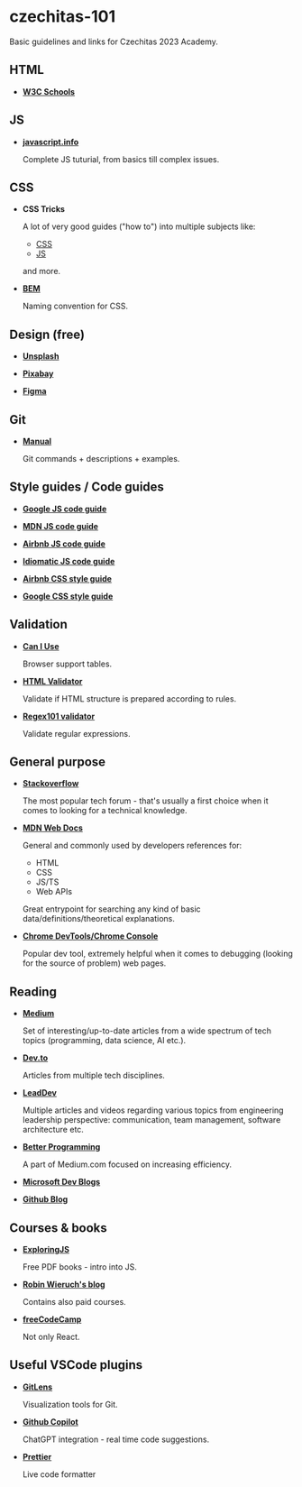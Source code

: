 # czechitas-101
Basic guidelines and links for Czechitas 2023 Academy.

## HTML

* **[W3C Schools](https://www.w3schools.com/html/default.asp)**

## JS

* **[javascript.info](https://javascript.info/)**

    Complete JS tuturial, from basics till complex issues.

## CSS

* **CSS Tricks**

    A lot of very good guides ("how to") into multiple subjects like:

    * [CSS](https://css-tricks.com/snippets/css/)
    * [JS](https://css-tricks.com/snippets/javascript/)

    and more.

* **[BEM](https://getbem.com/naming/)**

    Naming convention for CSS.

## Design (free)

* **[Unsplash](https://unsplash.com/)**

* **[Pixabay](https://pixabay.com/)**

* **[Figma](https://www.figma.com/)**

## Git

* **[Manual](https://git-scm.com/docs)** 

    Git commands + descriptions + examples.

## Style guides / Code guides

* **[Google JS code guide](https://google.github.io/styleguide/jsguide.html)**

* **[MDN JS code guide](https://developer.mozilla.org/en-US/docs/MDN/Writing_guidelines/Writing_style_guide/Code_style_guide/JavaScript)**

* **[Airbnb JS code guide](https://github.com/airbnb/javascript)**

* **[Idiomatic JS code guide](https://github.com/rwaldron/idiomatic.js/)**

* **[Airbnb CSS style guide](https://github.com/airbnb/css)**

* **[Google CSS style guide](https://google.github.io/styleguide/htmlcssguide.html)**

## Validation

* **[Can I Use](https://caniuse.com/)**

    Browser support tables.

* **[HTML Validator](https://validator.w3.org/)**

    Validate if HTML structure is prepared according to rules.

* **[Regex101 validator](https://regex101.com/)**

    Validate regular expressions.

## General purpose

* **[Stackoverflow](https://stackoverflow.com/questions)**

    The most popular tech forum - that's usually a first choice when it comes to looking for a technical knowledge.

* **[MDN Web Docs](https://developer.mozilla.org/en-US/)**

    General and commonly used by developers references for:
    
    - HTML
    - CSS
    - JS/TS
    - Web APIs
    
    Great entrypoint for searching any kind of basic data/definitions/theoretical explanations.

* **[Chrome DevTools/Chrome Console](https://developer.chrome.com/docs/devtools/console/)**

    Popular dev tool, extremely helpful when it comes to debugging (looking for the source of problem) web pages.

## Reading

* **[Medium](https://medium.com/tag/software-development)**

    Set of interesting/up-to-date articles from a wide spectrum of tech topics (programming, data science, AI etc.).

* **[Dev.to](https://dev.to/)**

    Articles from multiple tech disciplines.

* **[LeadDev](https://leaddev.com/)**

    Multiple articles and videos regarding various topics from engineering leadership perspective: communication, team management, software architecture etc.

* **[Better Programming](https://betterprogramming.pub/)**

    A part of Medium.com focused on increasing efficiency. 

* **[Microsoft Dev Blogs](https://devblogs.microsoft.com/)**

* **[Github Blog](https://github.blog/)**

## Courses & books

* **[ExploringJS](https://exploringjs.com/)**

    Free PDF books - intro into JS.

* **[Robin Wieruch's blog](https://www.robinwieruch.de/categories/react/)**

    Contains also paid courses.

* **[freeCodeCamp](https://www.freecodecamp.org/news/tag/blog/)**

    Not only React.

## Useful VSCode plugins

* **[GitLens](https://marketplace.visualstudio.com/items?itemName=eamodio.gitlens)**

    Visualization tools for Git. 

* **[Github Copilot](https://github.com/features/copilot)**

    ChatGPT integration - real time code suggestions.

* **[Prettier](https://marketplace.visualstudio.com/items?itemName=esbenp.prettier-vscode)**

    Live code formatter